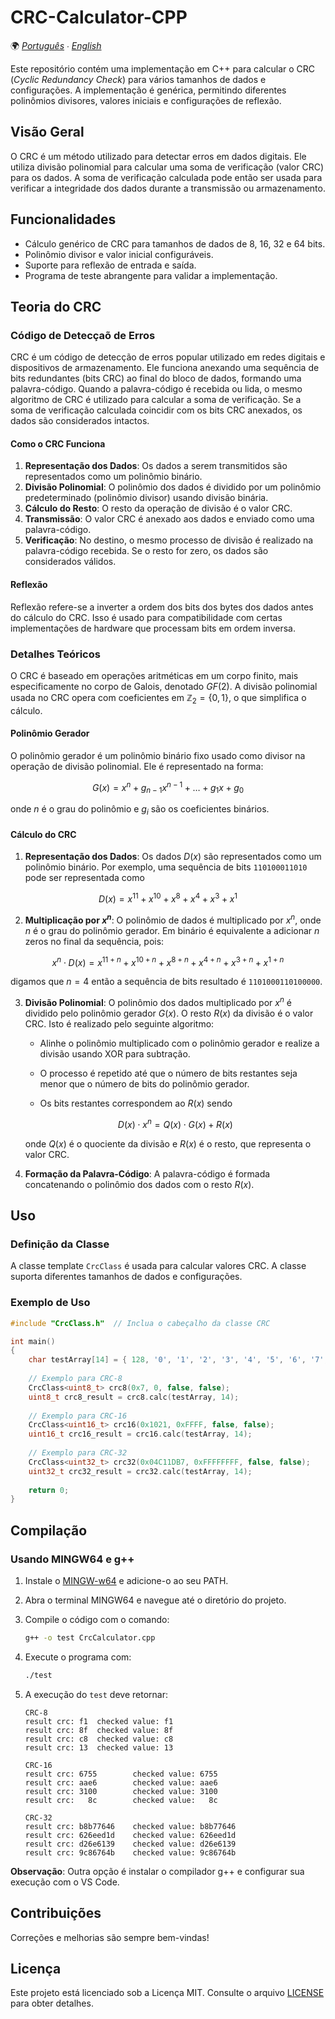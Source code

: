 # CRC-Calculator-CPP

🌍 *[Português](README.md) ∙ [English](README_en.md)*

Este repositório contém uma implementação em C++ para calcular o CRC (*Cyclic Redundancy Check*) para vários tamanhos de dados e configurações. A implementação é genérica, permitindo diferentes polinômios divisores, valores iniciais e configurações de reflexão.

## Visão Geral

O CRC é um método utilizado para detectar erros em dados digitais. Ele utiliza divisão polinomial para calcular uma soma de verificação (valor CRC) para os dados. A soma de verificação calculada pode então ser usada para verificar a integridade dos dados durante a transmissão ou armazenamento.

## Funcionalidades

- Cálculo genérico de CRC para tamanhos de dados de 8, 16, 32 e 64 bits.
- Polinômio divisor e valor inicial configuráveis.
- Suporte para reflexão de entrada e saída.
- Programa de teste abrangente para validar a implementação.

## Teoria do CRC

### Código de Detecçaõ de Erros

CRC é um código de detecção de erros popular utilizado em redes digitais e dispositivos de armazenamento. Ele funciona anexando uma sequência de bits redundantes (bits CRC) ao final do bloco de dados, formando uma palavra-código. Quando a palavra-código é recebida ou lida, o mesmo algoritmo de CRC é utilizado para calcular a soma de verificação. Se a soma de verificação calculada coincidir com os bits CRC anexados, os dados são considerados intactos.

#### Como o CRC Funciona

1. **Representação dos Dados**: Os dados a serem transmitidos são representados como um polinômio binário.
2. **Divisão Polinomial**: O polinômio dos dados é dividido por um polinômio predeterminado (polinômio divisor) usando divisão binária.
3. **Cálculo do Resto**: O resto da operação de divisão é o valor CRC.
4. **Transmissão**: O valor CRC é anexado aos dados e enviado como uma palavra-código.
5. **Verificação**: No destino, o mesmo processo de divisão é realizado na palavra-código recebida. Se o resto for zero, os dados são considerados válidos.

#### Reflexão

Reflexão refere-se a inverter a ordem dos bits dos bytes dos dados antes do cálculo do CRC. Isso é usado para compatibilidade com certas implementações de hardware que processam bits em ordem inversa.

### Detalhes Teóricos

O CRC é baseado em operações aritméticas em um corpo finito, mais especificamente no corpo de Galois, denotado $GF(2)$. A divisão polinomial usada no CRC opera com coeficientes em $\mathbb{Z}_2=\{0,1\}$, o que simplifica o cálculo.

#### Polinômio Gerador

O polinômio gerador é um polinômio binário fixo usado como divisor na operação de divisão polinomial. Ele é representado na forma:

$$
G(x) = x^n + g_{n-1}x^{n-1} + \ldots + g_1x + g_0
$$

onde $n$ é o grau do polinômio e $g_i$ são os coeficientes binários.

#### Cálculo do CRC

1. **Representação dos Dados**: Os dados $D(x)$ são representados como um polinômio binário.  Por exemplo, uma sequência de bits `110100011010` pode ser representada como
   
$$
D(x)=x^{11}+x^{10}+x^{8}+x^{4}+x^{3}+x^{1}
$$

2. **Multiplicação por $x^n$**: O polinômio de dados é multiplicado por $x^n$, onde $n$ é o grau do polinômio gerador. Em binário é equivalente a adicionar $n$ zeros no final da sequência, pois:

$$
x^n \cdot D(x)=x^{11+n}+x^{10+n}+x^{8+n}+x^{4+n}+x^{3+n}+x^{1+n}
$$

digamos que $n=4$ então a sequência de bits resultado é `1101000110100000`.

3. **Divisão Polinomial**: O polinômio dos dados multiplicado por $x^n$ é dividido pelo polinômio gerador $G(x)$. O resto $R(x)$ da divisão é o valor CRC. Isto é realizado pelo seguinte algoritmo:

    - Alinhe o polinômio multiplicado com o polinômio gerador e realize a divisão usando XOR para subtração.

    - O processo é repetido até que o número de bits restantes seja menor que o número de bits do polinômio gerador.

    - Os bits restantes correspondem ao $R(x)$ sendo 

    $$
    D(x) \cdot x^n = Q(x) \cdot G(x) + R(x)
    $$

    onde $Q(x)$ é o quociente da divisão e $R(x)$ é o resto, que representa o valor CRC. 

4. **Formação da Palavra-Código**: A palavra-código é formada concatenando o polinômio dos dados com o resto $R(x)$.

## Uso

### Definição da Classe

A classe template `CrcClass` é usada para calcular valores CRC. A classe suporta diferentes tamanhos de dados e configurações.

### Exemplo de Uso

```cpp
#include "CrcClass.h"  // Inclua o cabeçalho da classe CRC

int main()
{
    char testArray[14] = { 128, '0', '1', '2', '3', '4', '5', '6', '7', '8', '9', 'a', 'A', 129 };
    
    // Exemplo para CRC-8
    CrcClass<uint8_t> crc8(0x7, 0, false, false);
    uint8_t crc8_result = crc8.calc(testArray, 14);
    
    // Exemplo para CRC-16
    CrcClass<uint16_t> crc16(0x1021, 0xFFFF, false, false);
    uint16_t crc16_result = crc16.calc(testArray, 14);
    
    // Exemplo para CRC-32
    CrcClass<uint32_t> crc32(0x04C11DB7, 0xFFFFFFFF, false, false);
    uint32_t crc32_result = crc32.calc(testArray, 14);
    
    return 0;
}
```

## Compilação

### Usando MINGW64 e g++

1. Instale o [MINGW-w64](http://mingw-w64.org/) e adicione-o ao seu PATH.
2. Abra o terminal MINGW64 e navegue até o diretório do projeto.
3. Compile o código com o comando:

    ```sh
    g++ -o test CrcCalculator.cpp
    ```

4. Execute o programa com:

    ```sh
    ./test
    ```

5. A execução do `test` deve retornar:
    ```
    CRC-8
    result crc: f1  checked value: f1
    result crc: 8f  checked value: 8f
    result crc: c8  checked value: c8
    result crc: 13  checked value: 13

    CRC-16
    result crc: 6755        checked value: 6755
    result crc: aae6        checked value: aae6
    result crc: 3100        checked value: 3100
    result crc:   8c        checked value:   8c

    CRC-32
    result crc: b8b77646    checked value: b8b77646
    result crc: 626eed1d    checked value: 626eed1d
    result crc: d26e6139    checked value: d26e6139
    result crc: 9c86764b    checked value: 9c86764b
    ```

**Observação**: Outra opção é instalar o compilador g++ e configurar sua execução com o VS Code. 

## Contribuições

Correções e melhorias são sempre bem-vindas!

## Licença

Este projeto está licenciado sob a Licença MIT. Consulte o arquivo [LICENSE](./LICENSE) para obter detalhes.
